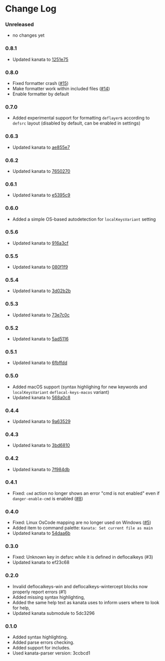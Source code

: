 # Change Log

### Unreleased

* no changes yet

### 0.8.1

* Updated kanata to [1251e75](https://github.com/jtroo/kanata/tree/1251e75)

### 0.8.0

* Fixed formatter crash ([#15](https://github.com/rszyma/vscode-kanata/issues/15))
* Make formatter work within included files ([#14](https://github.com/rszyma/vscode-kanata/issues/14))
* Enable formatter by default

### 0.7.0

* Added experimental support for formatting `deflayer`s according to `defsrc` layout (disabled by default, can be enabled in settings)

### 0.6.3

* Updated kanata to [ae855e7](https://github.com/jtroo/kanata/tree/ae855e7)

### 0.6.2

* Updated kanata to [7650270](https://github.com/jtroo/kanata/tree/7650270)

### 0.6.1

* Updated kanata to [e5395c9](https://github.com/jtroo/kanata/tree/e5395c9)

### 0.6.0

* Added a simple OS-based autodetection for `localKeysVariant` setting

### 0.5.6

* Updated kanata to [916a3cf](https://github.com/jtroo/kanata/tree/916a3cf)

### 0.5.5

* Updated kanata to [080f1f9](https://github.com/jtroo/kanata/tree/080f1f9)

### 0.5.4

* Updated kanata to [3d02b2b](https://github.com/jtroo/kanata/tree/3d02b2b)

### 0.5.3

* Updated kanata to [73e7c0c](https://github.com/jtroo/kanata/tree/73e7c0c)

### 0.5.2

* Updated kanata to [5ad5116](https://github.com/jtroo/kanata/tree/5ad5116)

### 0.5.1

* Updated kanata to [6fbffdd](https://github.com/jtroo/kanata/tree/6fbffdd)

### 0.5.0

* Added macOS support (syntax highlighing for new keywords and `localKeysVariant` `deflocal-keys-macos` variant)
* Updated kanata to [568a0c8](https://github.com/jtroo/kanata/tree/568a0c8)

### 0.4.4

* Updated kanata to [9a63529](https://github.com/jtroo/kanata/tree/9a63529)

### 0.4.3

* Updated kanata to [3bd6810](https://github.com/jtroo/kanata/tree/3bd6810)

### 0.4.2

* Updated kanata to [7f984db](https://github.com/jtroo/kanata/tree/7f984db)

### 0.4.1

* Fixed: `cmd` action no longer shows an error "cmd is not enabled" even if `danger-enable-cmd` is enabled ([#8](https://github.com/rszyma/vscode-kanata/issues/8))

### 0.4.0

* Fixed: Linux OsCode mapping are no longer used on Windows ([#5](https://github.com/rszyma/vscode-kanata/issues/5))
* Added item to command palette: `Kanata: Set current file as main`
* Updated kanata to [54daa6b](https://github.com/jtroo/kanata/tree/54daa6b)

### 0.3.0

* Fixed: Unknown key in defsrc while it is defined in deflocalkeys (#3)
* Updated kanata to ef23c68

### 0.2.0

* Invalid deflocalkeys-win and deflocalkeys-wintercept blocks now properly report errors (#1)
* Added missing syntax highlighting,
* Added the same help text as kanata uses to inform users where to look for help,
* Updated kanata submodule to 5dc3296

### 0.1.0

* Added syntax highlighting.
* Added parse errors checking.
* Added support for includes.
* Used kanata-parser version: 3ccbcd1
